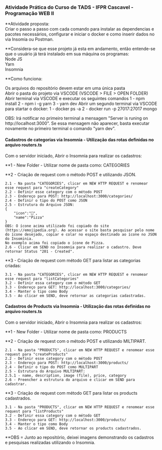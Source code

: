 ### Atividade Prática do Curso de TADS - IFPR Cascavel - Programação WEB II</br>

**Atividade proposta:</br>
Criar o passo a passo com cada comando para instalar as dependencias e pacotes necessários, configurar e iniciar o docker e como inserir dados no via Insomia ou Postman.</br>

**Considera-se que esse projeto já esta em andamento, então entende-se que o usuário já terá instalado em sua máquina os programas:</br>
Node JS</br>
Yarn</br>
Insomnia</br>

**Como funciona:</br>

Os arquivos do repositório devem estar em uma única pasta</br>
Abrir o pasta do projeto via VSCODE (VSCODE > FILE > OPEN FOLDER)
Abrir terminal via VSCODE e executar os seguintes comandos
	1 - npm install
	2 - npm i -g yarn
	3 - yarn dev
Abrir um segundo terminal via VSCODE para startar o docker:
	1 - docker ps -a
	2 - docker run -p 27017:27017 mongo

OBS: Irá notificar no primeiro terminal a mensagem "Server is runing on http://localhost:3000". Se essa mensagem não aparecer, basta executar novamente no primeiro terminal o comando "yarn dev".

#### Cadastros de categorias via Insomnia - Utilização das rotas definidas no arquivo routers.ts
Com o servidor iniciado, Abrir o Insomnia para realizar os cadastros:</br>
	
**1 - New Folder - Utilizar nome de pasta como: CATEGORIES

**2 - Criação de request com o método POST e utilizando JSON.
		
	2.1 - Na pasta "CATEGORIES", clicar em NEW HTTP REQUEST e renomear esse request para "createCategory"
	2.2 - Definir esse category com o método POST 
	2.3 - Endereço para POST: http://localhost:3000/categories/
	2.4 - Definir o tipo do POST como JSON
	2.5 - Estrutura do Arquivo JSON:
	{
		"icon":"🍕",
		"name":"Pizza"
	}
	OBS: O ícone acima utilizado foi copiado do site (https://emojipedia.org). Ao acessar o site basta pesquisar pelo nome do ícone desejado, copiar e colar no espaço destinado ao ícone no JSON do Insominia.
	No exemplo acima foi copiado o ícone de Pizza.
	2.6 - Clicar em SEND no Insomnia para realizar o cadastro. Deve retornar Status "201 - Created".

**3 - Criação de request com método GET para listar as categorias criadas:
	
	3.1 - Na pasta "CATEGORIES", clicar em NEW HTTP REQUEST e renomear esse request para "listCategories"
	3.2 - Definir essa category com o método GET
	3.3 - Endereço para GET: http://localhost:3000/categories/
	3.4 - Manter o tipo como Body
	3.5 - Ao clicar em SEND, deve retornar as categorias cadastradas.

#### Cadastros de Products via Insomnia - Utilização das rotas definidas no arquivo routers.ts
Com o servidor iniciado, Abrir o Insomnia para realizar os cadastros:</br>
	
**1 - New Folder - Utilizar nome de pasta como: PRODUCTS

**2 - Criação de request com o método POST e utilizando MILTIPART.
	
	2.1 - Na pasta "PRODUCTS", clicar em NEW HTTP REQUEST e renomear esse request para "createProducts"
	2.2 - Definir esse category com o método POST 
	2.3 - Endereço para POST: http://localhost:3000/products/
	2.4 - Definir o tipo do POST como MULTIPART
	2.5 - Estrutura do Arquivo MULTIPART:
	2.5.1 - name, description, image (file), price, category
	2.6 - Preencher a estrutura do arquivo e clicar em SEND para cadastrar.

**3 - Criação de request com método GET para listar os products cadastrados.

	3.1 - Na pasta "PRODUCTS", clicar em NEW HTTP REQUEST e renomear esse request para "listProducts"
	3.2 - Definir essa category com o método GET 
	3.3 - Endereço para GET: http://localhost:3000/products/
	3.4 - Manter o tipo como Body
	3.5 - Ao clicar em SEND, deve retornar os products cadastrados.

**OBS = Junto ao repositório, deixei imagens demonstrando os cadastros e pesquisas realizadas utilizando o Insomnia.
